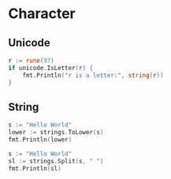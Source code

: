 # Character

## Unicode

```go
r := rune(97)
if unicode.IsLetter(r) {
	fmt.Println("r is a letter:", string(r))
}
```

## String

```go
s := "Hello World"
lower := strings.ToLower(s)
fmt.Println(lower)
```

```go
s := "Hello World"
sl := strings.Split(s, " ")
fmt.Println(sl)
```
